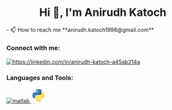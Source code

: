 <h1 align="center">Hi 👋, I'm Anirudh Katoch</h1>
- 📫 How to reach me **anirudh.katoch1998@gmail.com**

<h3 align="left">Connect with me:</h3>
<p align="left">
<a href="https://linkedin.com/in/https://linkedin.com/in/anirudh-katoch-a45ab214a" target="blank"><img align="center" src="https://raw.githubusercontent.com/rahuldkjain/github-profile-readme-generator/master/src/images/icons/Social/linked-in-alt.svg" alt="https://linkedin.com/in/anirudh-katoch-a45ab214a" height="30" width="40" /></a>
</p>

<h3 align="left">Languages and Tools:</h3>
<p align="left"> <a href="https://www.mathworks.com/" target="_blank" rel="noreferrer"> <img src="https://upload.wikimedia.org/wikipedia/commons/2/21/Matlab_Logo.png" alt="matlab" width="40" height="40"/> </a> <a href="https://www.python.org" target="_blank" rel="noreferrer"> <img src="https://raw.githubusercontent.com/devicons/devicon/master/icons/python/python-original.svg" alt="python" width="40" height="40"/> </a> </p>
